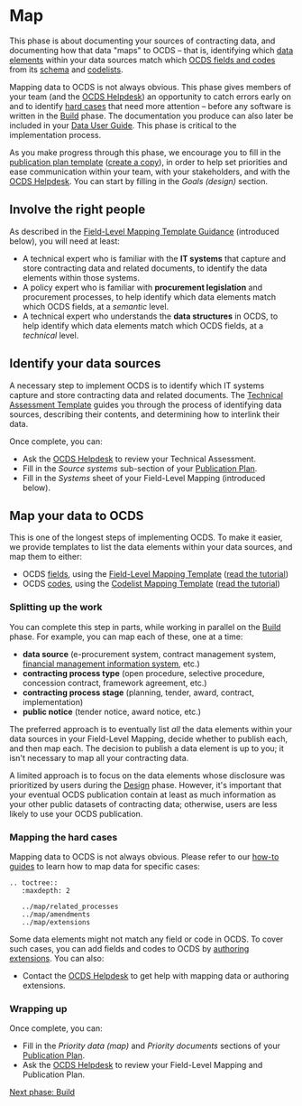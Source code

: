 # Map

This phase is about documenting your sources of contracting data, and documenting how that data "maps" to OCDS – that is, identifying which [data elements](https://en.wikipedia.org/wiki/Data_element) within your data sources match which [OCDS fields and codes](../../schema/index) from its [schema](../../schema/reference) and [codelists](../../schema/codelists).

Mapping data to OCDS is not always obvious. This phase gives members of your team (and the [OCDS Helpdesk](../../support/index)) an opportunity to catch errors early on and to identify [hard cases](#mapping-the-hard-cases) that need more attention – before any software is written in the [Build](build) phase. The documentation you produce can also later be included in your [Data User Guide](publish). This phase is critical to the implementation process.

As you make progress through this phase, we encourage you to fill in the [publication plan template](https://docs.google.com/document/d/1Cz8nDDfAZ18qdzkl2vsSvdSyiXN11JRe8W5efjh8pEs/edit) ([create a copy](https://www.open-contracting.org/resources/ocds-publication-plan-template/)), in order to help set priorities and ease communication within your team, with your stakeholders, and with the [OCDS Helpdesk](../../support/index). You can start by filling in the *Goals (design)* section.

## Involve the right people

As described in the [Field-Level Mapping Template Guidance](https://www.open-contracting.org/resources/ocds-1-1-mapping-template-guidance/) (introduced below), you will need at least:

* A technical expert who is familiar with the **IT systems** that capture and store contracting data and related documents, to identify the data elements within those systems.
* A policy expert who is familiar with **procurement legislation** and procurement processes, to help identify which data elements match which OCDS fields, at a *semantic* level.
* A technical expert who understands the **data structures** in OCDS, to help identify which data elements match which OCDS fields, at a *technical* level.

## Identify your data sources

A necessary step to implement OCDS is to identify which IT systems capture and store contracting data and related documents. The [Technical Assessment Template](https://www.open-contracting.org/resources/ocds-technical-assessment-template/) guides you through the process of identifying data sources, describing their contents, and determining how to interlink their data.

Once complete, you can:

* Ask the [OCDS Helpdesk](../../support/index) to review your Technical Assessment.
* Fill in the *Source systems* sub-section of your [Publication Plan](https://www.open-contracting.org/resources/ocds-publication-plan-template/).
* Fill in the *Systems* sheet of your Field-Level Mapping (introduced below).

## Map your data to OCDS

This is one of the longest steps of implementing OCDS. To make it easier, we provide templates to list the data elements within your data sources, and map them to either:

* OCDS [fields](../../schema/reference), using the [Field-Level Mapping Template](https://www.open-contracting.org/resources/ocds-field-level-mapping-template/) ([read the tutorial](https://www.open-contracting.org/resources/ocds-1-1-mapping-template-guidance/))
* OCDS [codes](../../schema/codelists), using the [Codelist Mapping Template](https://www.open-contracting.org/resources/ocds-1-1-codelist-mapping-template/) ([read the tutorial](https://www.open-contracting.org/resources/ocds-1-1-codelist-mapping-template-guidance/))

### Splitting up the work

You can complete this step in parts, while working in parallel on the [Build](build) phase. For example, you can map each of these, one at a time:

* **data source** (e-procurement system, contract management system, [financial management information system](https://www.worldbank.org/en/topic/governance/brief/financial-management-information-systems-fmis), etc.)
* **contracting process type** (open procedure, selective procedure, concession contract, framework agreement, etc.)
* **contracting process stage** (planning, tender, award, contract, implementation)
* **public notice** (tender notice, award notice, etc.)

The preferred approach is to eventually list *all* the data elements within your data sources in your Field-Level Mapping, decide whether to publish each, and then map each. The decision to publish a data element is up to you; it isn't necessary to map all your contracting data.

A limited approach is to focus on the data elements whose disclosure was prioritized by users during the [Design](design) phase. However, it's important that your eventual OCDS publication contain at least as much information as your other public datasets of contracting data; otherwise, users are less likely to use your OCDS publication.

### Mapping the hard cases

Mapping data to OCDS is not always obvious. Please refer to our [how-to guides](../../#map) to learn how to map data for specific cases:

```eval_rst
.. toctree::
   :maxdepth: 2

   ../map/related_processes
   ../map/amendments
   ../map/extensions
```

Some data elements might not match any field or code in OCDS. To cover such cases, you can add fields and codes to OCDS by [authoring extensions](../map/extensions). You can also:

* Contact the [OCDS Helpdesk](../../support/index) to get help with mapping data or authoring extensions.

### Wrapping up

Once complete, you can:

* Fill in the *Priority data (map)* and *Priority documents* sections of your [Publication Plan](https://www.open-contracting.org/resources/ocds-publication-plan-template/).
* Ask the [OCDS Helpdesk](../../support/index) to review your Field-Level Mapping and Publication Plan.

[Next phase: Build](build)
